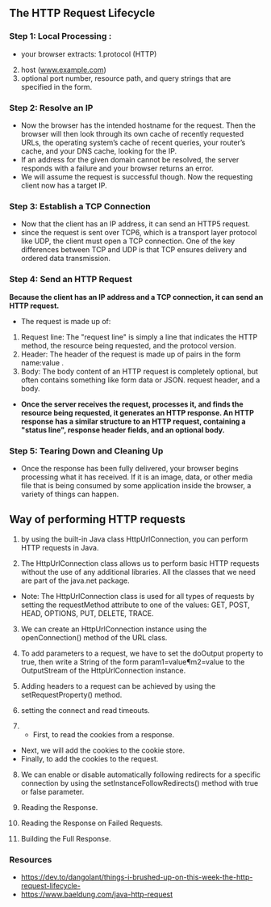 
## The HTTP Request Lifecycle

### Step 1: Local Processing : 
- your browser extracts: 
1.protocol (HTTP)
2. host (www.example.com)
3. optional port number, resource path, and query strings that are specified in the form.

### Step 2: Resolve an IP
- Now the browser has the intended hostname for the request. Then the browser will then look through its own cache of recently requested URLs, the operating system’s cache of recent queries, your router’s cache, and your DNS cache, looking for the IP. 
- If an address for the given domain cannot be resolved, the server responds with a failure and your browser returns an error.
- We will assume the request is successful though. Now the requesting client now has a target IP.

### Step 3: Establish a TCP Connection
- Now that the client has an IP address, it can send an HTTP5 request.
- since the request is sent over TCP6, which is a transport layer protocol like UDP, the client must open a TCP connection. One of the key differences between TCP and UDP is that TCP ensures delivery and ordered data transmission.

### Step 4: Send an HTTP Request
**Because the client has an IP address and a TCP connection, it can send an HTTP request.**
- The request is made up of:
1. Request line: The "request line" is simply a line that indicates the HTTP method, the resource being requested, and the protocol version.
2. Header: The header of the request is made up of pairs in the form name:value <CR><LF>. 
3.  Body: The body content of an HTTP request is completely optional, but often contains something like form data or JSON.
 request header, and a body. 

- **Once the server receives the request, processes it, and finds the resource being requested, it generates an HTTP response. An HTTP response has a similar structure to an HTTP request, containing a "status line", response header fields, and an optional body.**

### Step 5: Tearing Down and Cleaning Up
- Once the response has been fully delivered, your browser begins processing what it has received. If it is an image, data, or other media file that is being consumed by some application inside the browser, a variety of things can happen.


## Way of performing HTTP requests

1. by using the built-in Java class HttpUrlConnection, you can perform HTTP requests in Java.

2. The HttpUrlConnection class allows us to perform basic HTTP requests without the use of any additional libraries. All the classes that we need are part of the java.net package.
- Note: The HttpUrlConnection class is used for all types of requests by setting the requestMethod attribute to one of the values: GET, POST, HEAD, OPTIONS, PUT, DELETE, TRACE.

3. We can create an HttpUrlConnection instance using the openConnection() method of the URL class.

4. To add parameters to a request, we have to set the doOutput property to true, then write a String of the form param1=value¶m2=value to the OutputStream of the HttpUrlConnection instance.

5. Adding headers to a request can be achieved by using the setRequestProperty() method.

6. setting the connect and read timeouts.

7. - First, to read the cookies from a response.
- Next, we will add the cookies to the cookie store.
- Finally, to add the cookies to the request.

8. We can enable or disable automatically following redirects for a specific connection by using the setInstanceFollowRedirects() method with true or false parameter.

9. Reading the Response.

10. Reading the Response on Failed Requests.

11. Building the Full Response.

### Resources
- https://dev.to/dangolant/things-i-brushed-up-on-this-week-the-http-request-lifecycle-
- https://www.baeldung.com/java-http-request

